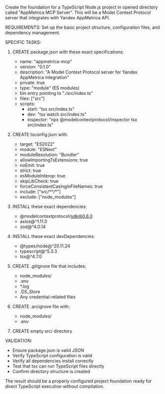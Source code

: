 Create the foundation for a TypeScript Node.js project in opened directory called "AppMetrica MCP Server". This will be a Model Context Protocol server that integrates with Yandex AppMetrica API.

REQUIREMENTS:
Set up the basic project structure, configuration files, and dependency management.

SPECIFIC TASKS:

1. CREATE package.json with these exact specifications:
   - name: "appmetrica-mcp"
   - version: "0.1.0" 
   - description: "A Model Context Protocol server for Yandex AppMetrica integration"
   - private: true
   - type: "module" (ES modules)
   - bin entry pointing to "./src/index.ts"
   - files: ["src"]
   - scripts:
     * start: "tsx src/index.ts"
     * dev: "tsx watch src/index.ts"
     * inspector: "npx @modelcontextprotocol/inspector tsx src/index.ts"

2. CREATE tsconfig.json with:
   - target: "ES2022"
   - module: "ESNext"
   - moduleResolution: "Bundler"
   - allowImportingTsExtensions: true
   - noEmit: true
   - strict: true
   - esModuleInterop: true
   - skipLibCheck: true
   - forceConsistentCasingInFileNames: true
   - include: ["src/**/*"]
   - exclude: ["node_modules"]

3. INSTALL these exact dependencies:
   - @modelcontextprotocol/sdk@0.6.0
   - axios@^1.11.0
   - zod@^4.0.14

4. INSTALL these exact devDependencies:
   - @types/node@^20.11.24
   - typescript@^5.3.3
   - tsx@^4.7.0

5. CREATE .gitignore file that includes:
   - node_modules/
   - .env
   - *.log
   - .DS_Store
   - Any credential-related files

6. CREATE .arcignore file with:
   - node_modules/
   - .env

7. CREATE empty src/ directory

VALIDATION:
- Ensure package.json is valid JSON
- Verify TypeScript configuration is valid
- Verify all dependencies install correctly
- Test that tsx can run TypeScript files directly
- Confirm directory structure is created

The result should be a properly configured project foundation ready for direct TypeScript execution without compilation.
